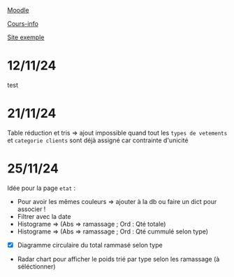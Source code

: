 [Moodle](https://moodle.univ-fcomte.fr/course/view.php?id=19235)

[Cours-info](https://cours-info.iut-bm.univ-fcomte.fr/upload/perso/77/S1_BDD/tp_python/S1_SAE_dernier_livrable_BDD_23.html)

[Site exemple]()

# 12/11/24
test
# 21/11/24

Table réduction et tris => ajout impossible quand tout les `types de vetements` et `categorie clients` sont déjà assigné car
contrainte d'unicité

# 25/11/24
Idée pour la page `etat` :
- Pour avoir les mêmes couleurs => ajouter à la db ou faire un dict pour associer !
- Filtrer avec la date
- Histograme => (Abs => ramassage ; Ord : Qté totale)
- Histograme => (Abs => ramassage ; Ord : Qté cummulé selon type)
- [x] Diagramme circulaire du total rammasé selon type
- Radar chart pour afficher le poids trié par type selon les ramassage (à séléctionner)
